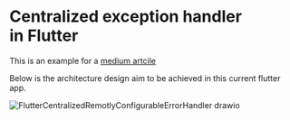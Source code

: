# Centralized exception handler in Flutter

This is an example for a [medium artcile](https://medium.com/@davidordine/centralized-remotely-configurable-exception-handler-in-flutter-8448374ddc7a)

Below is the architecture design aim to be achieved in this current flutter app.

![FlutterCentralizedRemotlyConfigurableErrorHandler drawio](https://github.com/DavidGrunheidt/flutter-centralized-exception-handler-example/assets/26250624/4165781f-7bef-4cd0-8e7d-b9f0d7b021a4)
